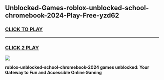 
## Unblocked-Games-roblox-unblocked-school-chromebook-2024-Play-Free-yzd62
<h3>
<a href="https://premium76.site?title=roblox-unblocked-school-chromebook-2024&ref=20M">CLICK TO PLAY</a></h3>
<hr>

<h3>
<a href="https://premium76.site?title=roblox-unblocked-school-chromebook-2024&ref=20M">CLICK 2 PLAY</a>
  
</h3>

<a href="https://premium76.site?title=roblox-unblocked-school-chromebook-2024&ref=19M"><img src="https://clearcache.store/games.png"></a>


**roblox-unblocked-school-chromebook-2024 games unblocked: Your Gateway to Fun and Accessible Online Gaming**
